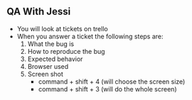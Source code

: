 ## QA With Jessi
- You will look at tickets on trello
- When you answer a ticket the following steps are:
    1) What the bug is
    2) How to reproduce the bug
    3) Expected behavior
    4) Browser used
    5) Screen shot
        - command + shift + 4 (will choose the screen size)
        - command + shift + 3 (will do the whole screen)